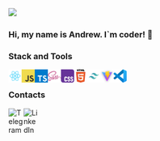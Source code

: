 [<img src="https://www.codewars.com/users/efremandre/badges/micro" />][Codewars]

### Hi, my name is Andrew. I`m coder! 👋

### Stack and Tools

<img align="left" alt="React" width="26px" src="https://raw.githubusercontent.com/github/explore/80688e429a7d4ef2fca1e82350fe8e3517d3494d/topics/react/react.png" />
<img align="left" alt="JavaScript" width="26px" src="https://raw.githubusercontent.com/github/explore/80688e429a7d4ef2fca1e82350fe8e3517d3494d/topics/javascript/javascript.png" />
<img align="left" alt="JavaScript" width="26px" src="https://raw.githubusercontent.com/github/explore/80688e429a7d4ef2fca1e82350fe8e3517d3494d/topics/typescript/typescript.png" />
<img align="left" alt="Sass" width="26px" src="https://raw.githubusercontent.com/github/explore/80688e429a7d4ef2fca1e82350fe8e3517d3494d/topics/sass/sass.png" />
<img align="left" alt="CSS3" width="26px" src="https://raw.githubusercontent.com/github/explore/80688e429a7d4ef2fca1e82350fe8e3517d3494d/topics/css/css.png" />
<img align="left" alt="HTML5" width="26px" src="https://raw.githubusercontent.com/github/explore/80688e429a7d4ef2fca1e82350fe8e3517d3494d/topics/html/html.png" />
<img align="left" alt="Tailwind" width="26px" src="https://raw.githubusercontent.com/github/explore/80688e429a7d4ef2fca1e82350fe8e3517d3494d/topics/tailwind/tailwind.png" />
<img align="left" alt="Vite" width="26px" src="https://raw.githubusercontent.com/github/explore/main/topics/vite/vite.png" />
<img align="left" alt="Visual Studio Code" width="26px" src="https://raw.githubusercontent.com/github/explore/80688e429a7d4ef2fca1e82350fe8e3517d3494d/topics/visual-studio-code/visual-studio-code.png" />  
<br>  

### Contacts

[<img align="left" alt="Telegram" width="30px" src="https://user-images.githubusercontent.com/25119216/222981788-3d5fddfa-1a4a-46c2-be25-fdb498dd22cc.svg" />][telegram]
[<img align="left" alt="LinkedIn" width="30px" src="https://user-images.githubusercontent.com/25119216/222981889-dbe263a1-bcc8-43e2-af09-bc8c7422aa52.svg" />][linkedin]    
<br>

<!-- ### Info

[![Top Langs](https://github-readme-stats.vercel.app/api/top-langs/?username=efremandre&layout=compact)](https://github.com/efremandre/github-readme-stats)
<br> -->

[telegram]: https://t.me/efremandre
[linkedin]: https://www.linkedin.com/in/%D0%B0%D0%BD%D0%B4%D1%80%D0%B5%D0%B9-%D0%B5%D1%84%D1%80%D0%B5%D0%BC%D0%BE%D0%B2-aa2812127
[Codewars]: https://www.codewars.com/users/efremandre
